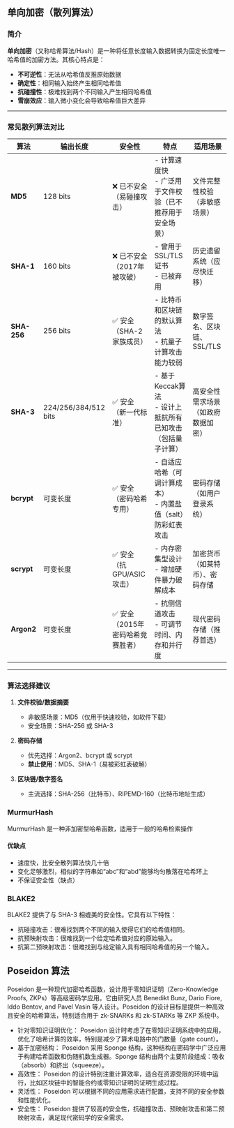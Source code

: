 ## 单向加密（散列算法）

### 简介  
**单向加密**​（又称哈希算法/Hash）是一种将任意长度输入数据转换为固定长度唯一哈希值的加密方法。其核心特点是：  
- ​**不可逆性**：无法从哈希值反推原始数据  
- ​**确定性**：相同输入始终产生相同哈希值  
- ​**抗碰撞性**：极难找到两个不同输入产生相同哈希值  
- ​**雪崩效应**：输入微小变化会导致哈希值巨大差异  

---

### ​**常见散列算法对比**​  

| ​**算法**​     | ​**输出长度**​  | ​**安全性**​                     | ​**特点**​                                                                 | ​**适用场景**​                     |
|--------------|--------------|-------------------------------|-------------------------------------------------------------------------|---------------------------------|
| ​**MD5**​      | 128 bits     | ❌ 已不安全（易碰撞攻击）       | - 计算速度快<br>- 广泛用于文件校验（已不推荐用于安全场景）                | 文件完整性校验（非敏感场景）       |
| ​**SHA-1**​    | 160 bits     | ❌ 已不安全（2017年被攻破）     | - 曾用于SSL/TLS证书<br>- 已被弃用                                        | 历史遗留系统（应尽快迁移）         |
| ​**SHA-256**​  | 256 bits     | ✅ 安全（SHA-2家族成员）        | - 比特币和区块链的默认算法<br>- 抗量子计算攻击能力较弱                    | 数字签名、区块链、SSL/TLS         |
| ​**SHA-3**​    | 224/256/384/512 bits | ✅ 安全（新一代标准） | - 基于Keccak算法<br>- 设计上抵抗所有已知攻击（包括量子计算）              | 高安全性需求场景（如政府数据加密） |
| ​**bcrypt**​   | 可变长度      | ✅ 安全（密码哈希专用）          | - 自适应哈希（可调计算成本）<br>- 内置盐值（salt）防彩虹表攻击            | 密码存储（如用户登录系统）         |
| ​**scrypt**​   | 可变长度      | ✅ 安全（抗GPU/ASIC攻击）        | - 内存密集型设计<br>- 增加硬件暴力破解成本                                | 加密货币（如莱特币）、密码存储     |
| ​**Argon2**​   | 可变长度      | ✅ 安全（2015年密码哈希竞赛胜者）| - 抗侧信道攻击<br>- 可调节时间、内存和并行度                              | 现代密码存储（推荐首选）           |

---

### ​**算法选择建议**​  
1. ​**文件校验/数据摘要**​  
   - 非敏感场景：MD5（仅用于快速校验，如软件下载）  
   - 安全场景：SHA-256 或 SHA-3  

2. ​**密码存储**​  
   - 优先选择：Argon2、bcrypt 或 scrypt  
   - ​**禁止使用**：MD5、SHA-1（易被彩虹表破解）  

3. ​**区块链/数字签名**​  
   - 主流选择：SHA-256（比特币）、RIPEMD-160（比特币地址生成）  



### MurmurHash

MurmurHash 是一种非加密型哈希函数，适用于一般的哈希检索操作

#### 优缺点

- 速度快，比安全散列算法快几十倍
- 变化足够激烈，相似的字符串如“abc”和“abd”能够均匀散落在哈希环上
- 不保证安全性（缺点）

### BLAKE2
BLAKE2 提供了与 SHA-3 相媲美的安全性。它具有以下特性：
- 抗碰撞攻击：很难找到两个不同的输入使得它们的哈希值相同。
- 抗预映射攻击：很难找到一个给定哈希值对应的原始输入。
- 抗第二预映射攻击：很难找到与给定输入具有相同哈希值的另一个输入。

## Poseidon 算法
Poseidon 是一种现代加密哈希函数，设计用于零知识证明（Zero-Knowledge Proofs, ZKPs）等高级密码学应用。它由研究人员 Benedikt Bunz, Dario Fiore, Iddo Bentov, and Pavel Vasin 等人设计。Poseidon 的设计目标是提供一种高效且安全的哈希算法，特别适合用于 zk-SNARKs 和 zk-STARKs 等 ZKP 系统中。

- 针对零知识证明优化： Poseidon 设计时考虑了在零知识证明系统中的应用，优化了哈希计算的效率，特别是减少了算术电路中的门数量（gate count）。
- 基于加密结构： Poseidon 采用 Sponge 结构，这种结构在密码学中广泛应用于构建哈希函数和伪随机数生成器。Sponge 结构由两个主要阶段组成：吸收（absorb）和挤出（squeeze）。
- 高效性： Poseidon 的设计特别注重计算效率，适合在资源受限的环境中运行，比如区块链中的智能合约或零知识证明的证明生成过程。
- 灵活性： Poseidon 可以根据不同的应用需求进行配置，支持不同的安全参数和性能优化。
- 安全性： Poseidon 提供了较高的安全性，抗碰撞攻击、预映射攻击和第二预映射攻击，满足现代密码学的安全需求。

